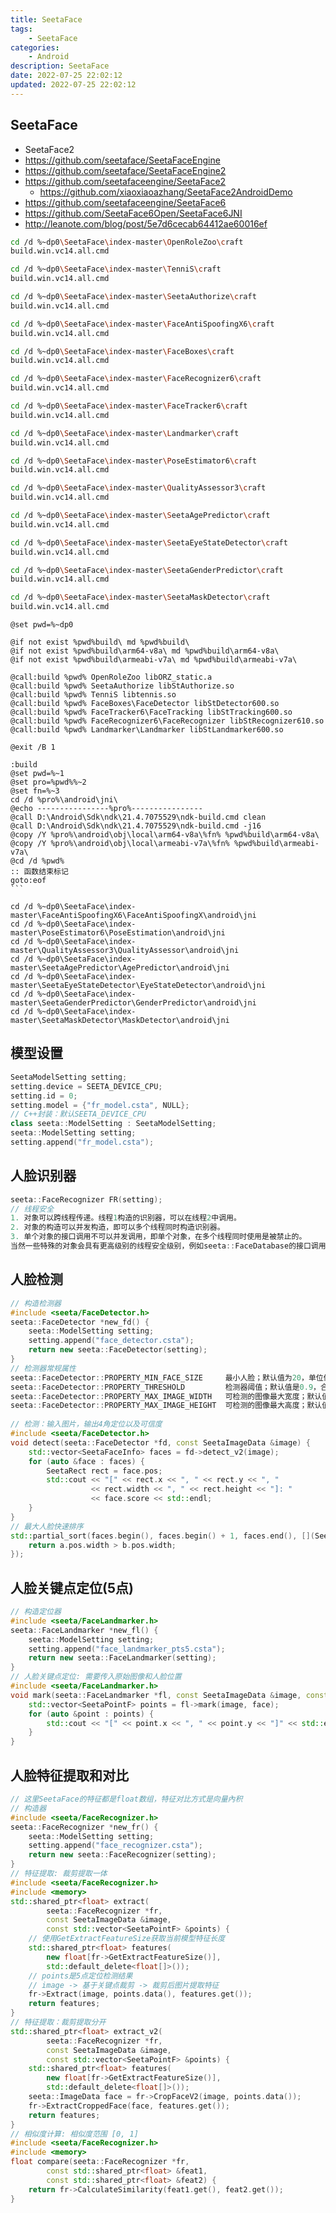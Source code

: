 ```yaml
---
title: SeetaFace
tags: 
    - SeetaFace
categories: 
    - Android
description: SeetaFace
date: 2022-07-25 22:02:12
updated: 2022-07-25 22:02:12
---
```


## SeetaFace

* SeetaFace2
* https://github.com/seetaface/SeetaFaceEngine
* https://github.com/seetaface/SeetaFaceEngine2
* https://github.com/seetafaceengine/SeetaFace2
  * https://github.com/xiaoxiaoazhang/SeetaFace2AndroidDemo
* https://github.com/seetafaceengine/SeetaFace6
* https://github.com/SeetaFace6Open/SeetaFace6JNI
* http://leanote.com/blog/post/5e7d6cecab64412ae60016ef

```sh
cd /d %~dp0\SeetaFace\index-master\OpenRoleZoo\craft
build.win.vc14.all.cmd

cd /d %~dp0\SeetaFace\index-master\TenniS\craft
build.win.vc14.all.cmd

cd /d %~dp0\SeetaFace\index-master\SeetaAuthorize\craft
build.win.vc14.all.cmd

cd /d %~dp0\SeetaFace\index-master\FaceAntiSpoofingX6\craft
build.win.vc14.all.cmd

cd /d %~dp0\SeetaFace\index-master\FaceBoxes\craft
build.win.vc14.all.cmd

cd /d %~dp0\SeetaFace\index-master\FaceRecognizer6\craft
build.win.vc14.all.cmd

cd /d %~dp0\SeetaFace\index-master\FaceTracker6\craft
build.win.vc14.all.cmd

cd /d %~dp0\SeetaFace\index-master\Landmarker\craft
build.win.vc14.all.cmd

cd /d %~dp0\SeetaFace\index-master\PoseEstimator6\craft
build.win.vc14.all.cmd

cd /d %~dp0\SeetaFace\index-master\QualityAssessor3\craft
build.win.vc14.all.cmd

cd /d %~dp0\SeetaFace\index-master\SeetaAgePredictor\craft
build.win.vc14.all.cmd

cd /d %~dp0\SeetaFace\index-master\SeetaEyeStateDetector\craft
build.win.vc14.all.cmd

cd /d %~dp0\SeetaFace\index-master\SeetaGenderPredictor\craft
build.win.vc14.all.cmd

cd /d %~dp0\SeetaFace\index-master\SeetaMaskDetector\craft
build.win.vc14.all.cmd
```

````
@set pwd=%~dp0

@if not exist %pwd%build\ md %pwd%build\
@if not exist %pwd%build\arm64-v8a\ md %pwd%build\arm64-v8a\
@if not exist %pwd%build\armeabi-v7a\ md %pwd%build\armeabi-v7a\

@call:build %pwd% OpenRoleZoo libORZ_static.a
@call:build %pwd% SeetaAuthorize libStAuthorize.so
@call:build %pwd% TenniS libtennis.so
@call:build %pwd% FaceBoxes\FaceDetector libStDetector600.so
@call:build %pwd% FaceTracker6\FaceTracking libStTracking600.so
@call:build %pwd% FaceRecognizer6\FaceRecognizer libStRecognizer610.so
@call:build %pwd% Landmarker\Landmarker libStLandmarker600.so

@exit /B 1

:build
@set pwd=%~1
@set pro=%pwd%%~2
@set fn=%~3
cd /d %pro%\android\jni\
@echo ----------------%pro%----------------
@call D:\Android\Sdk\ndk\21.4.7075529\ndk-build.cmd clean
@call D:\Android\Sdk\ndk\21.4.7075529\ndk-build.cmd -j16
@copy /Y %pro%\android\obj\local\arm64-v8a\%fn% %pwd%build\arm64-v8a\
@copy /Y %pro%\android\obj\local\armeabi-v7a\%fn% %pwd%build\armeabi-v7a\
@cd /d %pwd%
:: 函数结束标记
goto:eof
```

cd /d %~dp0\SeetaFace\index-master\FaceAntiSpoofingX6\FaceAntiSpoofingX\android\jni
cd /d %~dp0\SeetaFace\index-master\PoseEstimator6\PoseEstimation\android\jni
cd /d %~dp0\SeetaFace\index-master\QualityAssessor3\QualityAssessor\android\jni
cd /d %~dp0\SeetaFace\index-master\SeetaAgePredictor\AgePredictor\android\jni
cd /d %~dp0\SeetaFace\index-master\SeetaEyeStateDetector\EyeStateDetector\android\jni
cd /d %~dp0\SeetaFace\index-master\SeetaGenderPredictor\GenderPredictor\android\jni
cd /d %~dp0\SeetaFace\index-master\SeetaMaskDetector\MaskDetector\android\jni
````

## 模型设置

```c++
SeetaModelSetting setting;
setting.device = SEETA_DEVICE_CPU;
setting.id = 0;
setting.model = {"fr_model.csta", NULL};
// C++封装：默认SEETA_DEVICE_CPU
class seeta::ModelSetting : SeetaModelSetting;
seeta::ModelSetting setting;
setting.append("fr_model.csta");
```

## 人脸识别器

```C++
seeta::FaceRecognizer FR(setting);
// 线程安全
1. 对象可以跨线程传递。线程1构造的识别器，可以在线程2中调用。
2. 对象的构造可以并发构造，即可以多个线程同时构造识别器。
3. 单个对象的接口调用不可以并发调用，即单个对象，在多个线程同时使用是被禁止的。
当然一些特殊的对象会具有更高级别的线程安全级别，例如seeta::FaceDatabase的接口调用就可以并发调用，但是计算不会并行。
```

## 人脸检测

```C++
// 构造检测器
#include <seeta/FaceDetector.h>
seeta::FaceDetector *new_fd() {
    seeta::ModelSetting setting;
    setting.append("face_detector.csta");
    return new seeta::FaceDetector(setting);
}
// 检测器常规属性
seeta::FaceDetector::PROPERTY_MIN_FACE_SIZE     最小人脸；默认值为20，单位像素
seeta::FaceDetector::PROPERTY_THRESHOLD         检测器阈值；默认值是0.9，合理范围为[0, 1]
seeta::FaceDetector::PROPERTY_MAX_IMAGE_WIDTH   可检测的图像最大宽度；默认值都是2000
seeta::FaceDetector::PROPERTY_MAX_IMAGE_HEIGHT  可检测的图像最大高度；默认值都是2000
    
// 检测：输入图片，输出4角定位以及可信度
#include <seeta/FaceDetector.h>
void detect(seeta::FaceDetector *fd, const SeetaImageData &image) {
    std::vector<SeetaFaceInfo> faces = fd->detect_v2(image);
    for (auto &face : faces) {
        SeetaRect rect = face.pos;
        std::cout << "[" << rect.x << ", " << rect.y << ", "
                  << rect.width << ", " << rect.height << "]: "
                  << face.score << std::endl;
    }
}
// 最大人脸快速排序
std::partial_sort(faces.begin(), faces.begin() + 1, faces.end(), [](SeetaFaceInfo a, SeetaFaceInfo b) {
    return a.pos.width > b.pos.width;
});
```

## 人脸关键点定位(5点)

```C++
// 构造定位器
#include <seeta/FaceLandmarker.h>
seeta::FaceLandmarker *new_fl() {
    seeta::ModelSetting setting;
    setting.append("face_landmarker_pts5.csta");
    return new seeta::FaceLandmarker(setting);
}
// 人脸关键点定位: 需要传入原始图像和人脸位置
#include <seeta/FaceLandmarker.h>
void mark(seeta::FaceLandmarker *fl, const SeetaImageData &image, const SeetaRect &face) {
    std::vector<SeetaPointF> points = fl->mark(image, face);
    for (auto &point : points) {
        std::cout << "[" << point.x << ", " << point.y << "]" << std::endl;
    }
}
```

## 人脸特征提取和对比

```c++
// 这里SeetaFace的特征都是float数组，特征对比方式是向量內积
// 构造器
#include <seeta/FaceRecognizer.h>
seeta::FaceRecognizer *new_fr() {
    seeta::ModelSetting setting;
    setting.append("face_recognizer.csta");
    return new seeta::FaceRecognizer(setting);
}
// 特征提取: 裁剪提取一体
#include <seeta/FaceRecognizer.h>
#include <memory>
std::shared_ptr<float> extract(
        seeta::FaceRecognizer *fr,
        const SeetaImageData &image,
        const std::vector<SeetaPointF> &points) {
    // 使用GetExtractFeatureSize获取当前模型特征长度
    std::shared_ptr<float> features(
        new float[fr->GetExtractFeatureSize()],
        std::default_delete<float[]>());
    // points是5点定位检测结果
    // image -> 基于关键点裁剪 -> 裁剪后图片提取特征
    fr->Extract(image, points.data(), features.get());
    return features;
}
// 特征提取：裁剪提取分开
std::shared_ptr<float> extract_v2(
        seeta::FaceRecognizer *fr,
        const SeetaImageData &image,
        const std::vector<SeetaPointF> &points) {
    std::shared_ptr<float> features(
        new float[fr->GetExtractFeatureSize()],
        std::default_delete<float[]>());
    seeta::ImageData face = fr->CropFaceV2(image, points.data());
    fr->ExtractCroppedFace(face, features.get());
    return features;
}
// 相似度计算: 相似度范围 [0, 1]
#include <seeta/FaceRecognizer.h>
#include <memory>
float compare(seeta::FaceRecognizer *fr,
        const std::shared_ptr<float> &feat1,
        const std::shared_ptr<float> &feat2) {
    return fr->CalculateSimilarity(feat1.get(), feat2.get());
}
```
